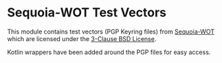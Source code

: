 <!--
SPDX-FileCopyrightText: 2023 Paul Schaub <info@pgpainless.org>

SPDX-License-Identifier: Apache-2.0
-->

# Sequoia-WOT Test Vectors

This module contains test vectors (PGP Keyring files) from [Sequoia-WOT](https://gitlab.com/sequoia-pgp/sequoia-wot/-/tree/main/tests/data)
which are licensed under the [3-Clause BSD License](https://opensource.org/license/bsd-3-clause/).

Kotlin wrappers have been added around the PGP files for easy access.
